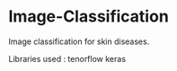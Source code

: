 # Image-Classification
Image classification for skin diseases.


Libraries used :  tenorflow
                  keras
